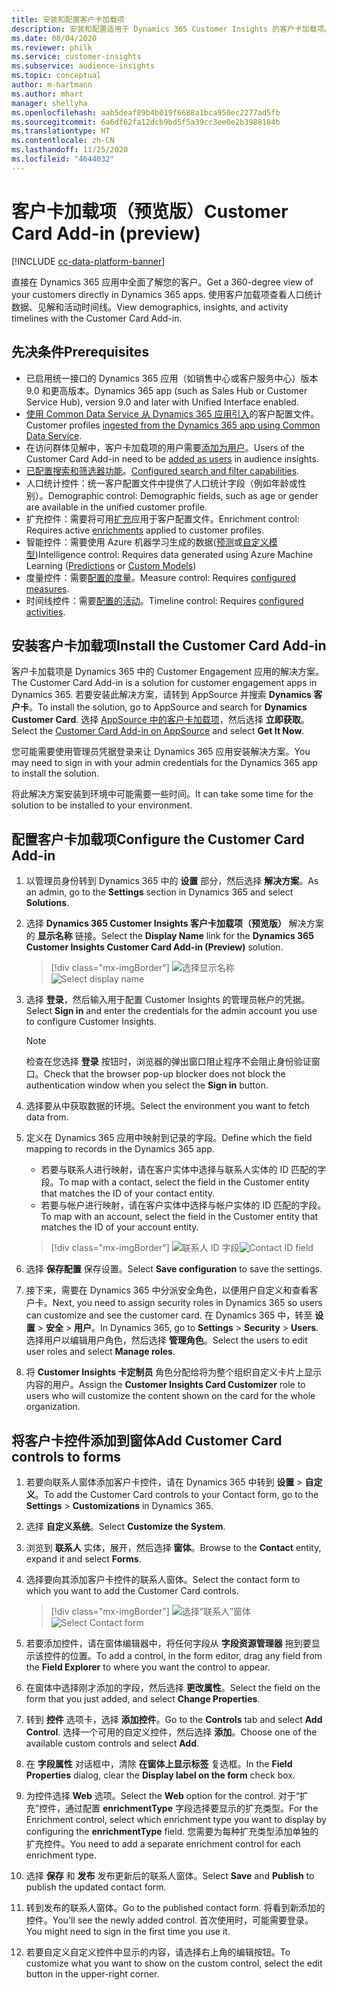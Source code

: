 ```yaml
---
title: 安装和配置客户卡加载项
description: 安装和配置适用于 Dynamics 365 Customer Insights 的客户卡加载项。
ms.date: 08/04/2020
ms.reviewer: philk
ms.service: customer-insights
ms.subservice: audience-insights
ms.topic: conceptual
author: m-hartmann
ms.author: mhart
manager: shellyha
ms.openlocfilehash: aab5deaf89b4b019f6688a1bca950ec2277ad5fb
ms.sourcegitcommit: 6a6df62fa12dcb9bd5f5a39cc3ee0e2b3988184b
ms.translationtype: HT
ms.contentlocale: zh-CN
ms.lasthandoff: 11/25/2020
ms.locfileid: "4644032"
---
```

# <a name="customer-card-add-in-preview"></a><span data-ttu-id="f56bb-103">客户卡加载项（预览版）</span><span class="sxs-lookup"><span data-stu-id="f56bb-103">Customer Card Add-in (preview)</span></span>

[!INCLUDE [cc-data-platform-banner](../includes/cc-data-platform-banner.md)]

<span data-ttu-id="f56bb-104">直接在 Dynamics 365 应用中全面了解您的客户。</span><span class="sxs-lookup"><span data-stu-id="f56bb-104">Get a 360-degree view of your customers directly in Dynamics 365 apps.</span></span> <span data-ttu-id="f56bb-105">使用客户加载项查看人口统计数据、见解和活动时间线。</span><span class="sxs-lookup"><span data-stu-id="f56bb-105">View demographics, insights, and activity timelines with the Customer Card Add-in.</span></span>

## <a name="prerequisites"></a><span data-ttu-id="f56bb-106">先决条件</span><span class="sxs-lookup"><span data-stu-id="f56bb-106">Prerequisites</span></span>

- <span data-ttu-id="f56bb-107">已启用统一接口的 Dynamics 365 应用（如销售中心或客户服务中心）版本 9.0 和更高版本。</span><span class="sxs-lookup"><span data-stu-id="f56bb-107">Dynamics 365 app (such as Sales Hub or Customer Service Hub), version 9.0 and later with Unified Interface enabled.</span></span>
- <span data-ttu-id="f56bb-108">[使用 Common Data Service 从 Dynamics 365 应用引入](connect-power-query.md)的客户配置文件。</span><span class="sxs-lookup"><span data-stu-id="f56bb-108">Customer profiles [ingested from the Dynamics 365 app using Common Data Service](connect-power-query.md).</span></span>
- <span data-ttu-id="f56bb-109">在访问群体见解中，客户卡加载项的用户需要[添加为用户](permissions.md)。</span><span class="sxs-lookup"><span data-stu-id="f56bb-109">Users of the Customer Card Add-in need to be [added as users](permissions.md) in audience insights.</span></span>
- <span data-ttu-id="f56bb-110">[已配置搜索和筛选器功能](search-filter-index.md)。</span><span class="sxs-lookup"><span data-stu-id="f56bb-110">[Configured search and filter capabilities](search-filter-index.md).</span></span>
- <span data-ttu-id="f56bb-111">人口统计控件：统一客户配置文件中提供了人口统计字段（例如年龄或性别）。</span><span class="sxs-lookup"><span data-stu-id="f56bb-111">Demographic control: Demographic fields, such as age or gender are available in the unified customer profile.</span></span>
- <span data-ttu-id="f56bb-112">扩充控件：需要将可用[扩充](enrichment-hub.md)应用于客户配置文件。</span><span class="sxs-lookup"><span data-stu-id="f56bb-112">Enrichment control: Requires active [enrichments](enrichment-hub.md) applied to customer profiles.</span></span>
- <span data-ttu-id="f56bb-113">智能控件：需要使用 Azure 机器学习生成的数据([预测](predictions.md)或[自定义模型](custom-models.md))</span><span class="sxs-lookup"><span data-stu-id="f56bb-113">Intelligence control: Requires data generated using Azure Machine Learning ([Predictions](predictions.md) or [Custom Models](custom-models.md))</span></span>
- <span data-ttu-id="f56bb-114">度量控件：需要[配置的度量](measures.md)。</span><span class="sxs-lookup"><span data-stu-id="f56bb-114">Measure control: Requires [configured measures](measures.md).</span></span>
- <span data-ttu-id="f56bb-115">时间线控件：需要[配置的活动](activities.md)。</span><span class="sxs-lookup"><span data-stu-id="f56bb-115">Timeline control: Requires [configured activities](activities.md).</span></span>

## <a name="install-the-customer-card-add-in"></a><span data-ttu-id="f56bb-116">安装客户卡加载项</span><span class="sxs-lookup"><span data-stu-id="f56bb-116">Install the Customer Card Add-in</span></span>

<span data-ttu-id="f56bb-117">客户卡加载项是 Dynamics 365 中的 Customer Engagement 应用的解决方案。</span><span class="sxs-lookup"><span data-stu-id="f56bb-117">The Customer Card Add-in is a solution for customer engagement apps in Dynamics 365.</span></span> <span data-ttu-id="f56bb-118">若要安装此解决方案，请转到 AppSource 并搜索 **Dynamics 客户卡**。</span><span class="sxs-lookup"><span data-stu-id="f56bb-118">To install the solution, go to AppSource and search for **Dynamics Customer Card**.</span></span> <span data-ttu-id="f56bb-119">选择 [AppSource 中的客户卡加载项](https://appsource.microsoft.com/product/dynamics-365/mscrm.dynamics_365_customer_insights_customer_card_addin?tab=Overview)，然后选择 **立即获取**。</span><span class="sxs-lookup"><span data-stu-id="f56bb-119">Select the [Customer Card Add-in on AppSource](https://appsource.microsoft.com/product/dynamics-365/mscrm.dynamics_365_customer_insights_customer_card_addin?tab=Overview) and select **Get It Now**.</span></span>

<span data-ttu-id="f56bb-120">您可能需要使用管理员凭据登录来让 Dynamics 365 应用安装解决方案。</span><span class="sxs-lookup"><span data-stu-id="f56bb-120">You may need to sign in with your admin credentials for the Dynamics 365 app to install the solution.</span></span>

<span data-ttu-id="f56bb-121">将此解决方案安装到环境中可能需要一些时间。</span><span class="sxs-lookup"><span data-stu-id="f56bb-121">It can take some time for the solution to be installed to your environment.</span></span>

## <a name="configure-the-customer-card-add-in"></a><span data-ttu-id="f56bb-122">配置客户卡加载项</span><span class="sxs-lookup"><span data-stu-id="f56bb-122">Configure the Customer Card Add-in</span></span>

1. <span data-ttu-id="f56bb-123">以管理员身份转到 Dynamics 365 中的 **设置** 部分，然后选择 **解决方案**。</span><span class="sxs-lookup"><span data-stu-id="f56bb-123">As an admin, go to the **Settings** section in Dynamics 365 and select **Solutions**.</span></span>

1. <span data-ttu-id="f56bb-124">选择 **Dynamics 365 Customer Insights 客户卡加载项（预览版）** 解决方案的 **显示名称** 链接。</span><span class="sxs-lookup"><span data-stu-id="f56bb-124">Select the **Display Name** link for the **Dynamics 365 Customer Insights Customer Card Add-in (Preview)** solution.</span></span>

   > [!div class="mx-imgBorder"]
   > <span data-ttu-id="f56bb-125">![选择显示名称](media/select-display-name.png "选择显示名称")</span><span class="sxs-lookup"><span data-stu-id="f56bb-125">![Select display name](media/select-display-name.png "Select display name")</span></span>

1. <span data-ttu-id="f56bb-126">选择 **登录**，然后输入用于配置 Customer Insights 的管理员帐户的凭据。</span><span class="sxs-lookup"><span data-stu-id="f56bb-126">Select **Sign in** and enter the credentials for the admin account you use to configure Customer Insights.</span></span>

   > [!NOTE]
   > <span data-ttu-id="f56bb-127">检查在您选择 **登录** 按钮时，浏览器的弹出窗口阻止程序不会阻止身份验证窗口。</span><span class="sxs-lookup"><span data-stu-id="f56bb-127">Check that the browser pop-up blocker does not block the authentication window when you select the **Sign in** button.</span></span>

1. <span data-ttu-id="f56bb-128">选择要从中获取数据的环境。</span><span class="sxs-lookup"><span data-stu-id="f56bb-128">Select the environment you want to fetch data from.</span></span>

1. <span data-ttu-id="f56bb-129">定义在 Dynamics 365 应用中映射到记录的字段。</span><span class="sxs-lookup"><span data-stu-id="f56bb-129">Define which the field mapping to records in the Dynamics 365 app.</span></span>
   - <span data-ttu-id="f56bb-130">若要与联系人进行映射，请在客户实体中选择与联系人实体的 ID 匹配的字段。</span><span class="sxs-lookup"><span data-stu-id="f56bb-130">To map with a contact, select the field in the Customer entity that matches the ID of your contact entity.</span></span>
   - <span data-ttu-id="f56bb-131">若要与帐户进行映射，请在客户实体中选择与帐户实体的 ID 匹配的字段。</span><span class="sxs-lookup"><span data-stu-id="f56bb-131">To map with an account, select the field in the Customer entity that matches the ID of your account entity.</span></span>

   > [!div class="mx-imgBorder"]
   > <span data-ttu-id="f56bb-132">![联系人 ID 字段](media/contact-id-field.png "联系人 ID 字段")</span><span class="sxs-lookup"><span data-stu-id="f56bb-132">![Contact ID field](media/contact-id-field.png "Contact ID field")</span></span>

1. <span data-ttu-id="f56bb-133">选择 **保存配置** 保存设置。</span><span class="sxs-lookup"><span data-stu-id="f56bb-133">Select **Save configuration** to save the settings.</span></span>

1. <span data-ttu-id="f56bb-134">接下来，需要在 Dynamics 365 中分派安全角色，以便用户自定义和查看客户卡。</span><span class="sxs-lookup"><span data-stu-id="f56bb-134">Next, you need to assign security roles in Dynamics 365 so users can customize and see the customer card.</span></span> <span data-ttu-id="f56bb-135">在 Dynamics 365 中，转至 **设置** > **安全** > **用户**。</span><span class="sxs-lookup"><span data-stu-id="f56bb-135">In Dynamics 365, go to **Settings** > **Security** > **Users**.</span></span> <span data-ttu-id="f56bb-136">选择用户以编辑用户角色，然后选择 **管理角色**。</span><span class="sxs-lookup"><span data-stu-id="f56bb-136">Select the users to edit user roles and select **Manage roles**.</span></span>

1. <span data-ttu-id="f56bb-137">将 **Customer Insights 卡定制员** 角色分配给将为整个组织自定义卡片上显示内容的用户。</span><span class="sxs-lookup"><span data-stu-id="f56bb-137">Assign the **Customer Insights Card Customizer** role to users who will customize the content shown on the card for the whole organization.</span></span>

## <a name="add-customer-card-controls-to-forms"></a><span data-ttu-id="f56bb-138">将客户卡控件添加到窗体</span><span class="sxs-lookup"><span data-stu-id="f56bb-138">Add Customer Card controls to forms</span></span>
  
1. <span data-ttu-id="f56bb-139">若要向联系人窗体添加客户卡控件，请在 Dynamics 365 中转到 **设置** > **自定义**。</span><span class="sxs-lookup"><span data-stu-id="f56bb-139">To add the Customer Card controls to your Contact form, go to the **Settings** > **Customizations** in Dynamics 365.</span></span>

1. <span data-ttu-id="f56bb-140">选择 **自定义系统**。</span><span class="sxs-lookup"><span data-stu-id="f56bb-140">Select **Customize the System**.</span></span>

1. <span data-ttu-id="f56bb-141">浏览到 **联系人** 实体，展开，然后选择 **窗体**。</span><span class="sxs-lookup"><span data-stu-id="f56bb-141">Browse to the **Contact** entity, expand it and select **Forms**.</span></span>

1. <span data-ttu-id="f56bb-142">选择要向其添加客户卡控件的联系人窗体。</span><span class="sxs-lookup"><span data-stu-id="f56bb-142">Select the contact form to which you want to add the Customer Card controls.</span></span>

    > [!div class="mx-imgBorder"]
    > <span data-ttu-id="f56bb-143">![选择“联系人”窗体](media/contact-active-forms.png "选择“联系人”窗体")</span><span class="sxs-lookup"><span data-stu-id="f56bb-143">![Select Contact form](media/contact-active-forms.png "Select Contact form")</span></span>

1. <span data-ttu-id="f56bb-144">若要添加控件，请在窗体编辑器中，将任何字段从 **字段资源管理器** 拖到要显示该控件的位置。</span><span class="sxs-lookup"><span data-stu-id="f56bb-144">To add a control, in the form editor, drag any field from the **Field Explorer** to where you want the control to appear.</span></span>

1. <span data-ttu-id="f56bb-145">在窗体中选择刚才添加的字段，然后选择 **更改属性**。</span><span class="sxs-lookup"><span data-stu-id="f56bb-145">Select the field on the form that you just added, and select **Change Properties**.</span></span>

1. <span data-ttu-id="f56bb-146">转到 **控件** 选项卡，选择 **添加控件**。</span><span class="sxs-lookup"><span data-stu-id="f56bb-146">Go to the **Controls** tab and select **Add Control**.</span></span> <span data-ttu-id="f56bb-147">选择一个可用的自定义控件，然后选择 **添加**。</span><span class="sxs-lookup"><span data-stu-id="f56bb-147">Choose one of the available custom controls and select **Add**.</span></span>

1. <span data-ttu-id="f56bb-148">在 **字段属性** 对话框中，清除 **在窗体上显示标签** 复选框。</span><span class="sxs-lookup"><span data-stu-id="f56bb-148">In the **Field Properties** dialog, clear the **Display label on the form** check box.</span></span>

1. <span data-ttu-id="f56bb-149">为控件选择 **Web** 选项。</span><span class="sxs-lookup"><span data-stu-id="f56bb-149">Select the **Web** option for the control.</span></span> <span data-ttu-id="f56bb-150">对于“扩充”控件，通过配置 **enrichmentType** 字段选择要显示的扩充类型。</span><span class="sxs-lookup"><span data-stu-id="f56bb-150">For the Enrichment control, select which enrichment type you want to display by configuring the **enrichmentType** field.</span></span> <span data-ttu-id="f56bb-151">您需要为每种扩充类型添加单独的扩充控件。</span><span class="sxs-lookup"><span data-stu-id="f56bb-151">You need to add a separate enrichment control for each enrichment type.</span></span>

1. <span data-ttu-id="f56bb-152">选择 **保存** 和 **发布** 发布更新后的联系人窗体。</span><span class="sxs-lookup"><span data-stu-id="f56bb-152">Select **Save** and **Publish** to publish the updated contact form.</span></span>

1. <span data-ttu-id="f56bb-153">转到发布的联系人窗体。</span><span class="sxs-lookup"><span data-stu-id="f56bb-153">Go to the published contact form.</span></span> <span data-ttu-id="f56bb-154">将看到新添加的控件。</span><span class="sxs-lookup"><span data-stu-id="f56bb-154">You'll see the newly added control.</span></span> <span data-ttu-id="f56bb-155">首次使用时，可能需要登录。</span><span class="sxs-lookup"><span data-stu-id="f56bb-155">You might need to sign in the first time you use it.</span></span>

1. <span data-ttu-id="f56bb-156">若要自定义自定义控件中显示的内容，请选择右上角的编辑按钮。</span><span class="sxs-lookup"><span data-stu-id="f56bb-156">To customize what you want to show on the custom control, select the edit button in the upper-right corner.</span></span>
